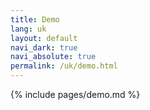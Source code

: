 ```yaml
---
title: Demo
lang: uk
layout: default
navi_dark: true
navi_absolute: true
permalink: /uk/demo.html
---
```


{% include pages/demo.md %}